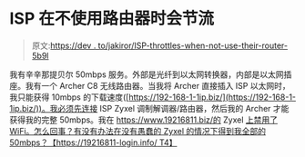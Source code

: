 # ISP 在不使用路由器时会节流

> 原文:[https://dev . to/jakiror/ISP-throttles-when-not-use-their-router-5b9l](https://dev.to/jakiror/isp-throttles-when-not-using-their-router-5b9l)

我有辛辛那提贝尔 50mbps 服务。外部是光纤到以太网转换器，内部是以太网插座。我有一个 Archer C8 无线路由器。当我将 Archer 直接插入 ISP 以太网时，我只能获得 10mbps 的下载速度([https://192-168-1-1ip.biz/](https://192-168-1-1ip.biz/))。我必须先连接 ISP Zyxel 调制解调器/路由器，然后我的 Archer 才能获得我的完整 50mbps。我在 https://www.19216811.biz/的 Zyxel [上禁用了 WiFi。怎么回事？有没有办法在没有愚蠢的 Zyxel 的情况下得到我全部的 50mbps？【https://19216811-login.info/ T4】](https://www.19216811.biz/)